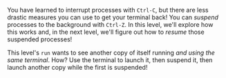 You have learned to interrupt processes with `Ctrl-C`, but there are less drastic measures you can use to get your terminal back!
You can _suspend_ processes to the background with `Ctrl-Z`.
In this level, we'll explore how this works and, in the next level, we'll figure out how to _resume_ those suspended processes!

This level's `run` wants to see another copy of itself running _and using the same terminal_.
How?
Use the terminal to launch it, then suspend it, then launch another copy while the first is suspended!
